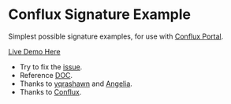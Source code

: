 # Conflux Signature Example

Simplest possible signature examples, for use with [Conflux Portal](https://portal.conflux-chain.org/).

[Live Demo Here](https://yumingyuan.github.io/Portal_dapp/)

* Try to fix the [issue](https://github.com/Conflux-Chain/conflux-portal/issues/152).
* Reference [DOC](https://zh-hans.developer.conflux-chain.org/).
* Thanks to [yqrashawn](https://github.com/yqrashawn) and [Angelia](https://github.com/angelia-yuqi-personal).
* Thanks to [Conflux](https://confluxnetwork.org/).

